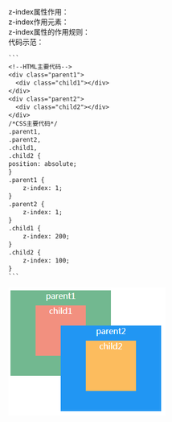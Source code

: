 z-index属性作用：
<br/>
z-index作用元素：
<br/>
z-index属性的作用规则：
<br/>
  代码示范：
  <br/>
  
    ```    
    <!--HTML主要代码-->
    <div class="parent1">
      <div class="child1"></div>
    </div>
    <div class="parent2">
      <div class="child2"></div>
    </div>
    /*CSS主要代码*/
	.parent1,
	.parent2,
	.child1,
	.child2 {
	position: absolute;      
	}
	.parent1 {
		z-index: 1;
	}
	.parent2 {
		z-index: 1;
	}
	.child1 {
		z-index: 200;
	}
	.child2 {
		z-index: 100;
	}
    ```

 ![结果如图，注意元素的层叠顺序](./blog-imgs/z-index.png)
    
